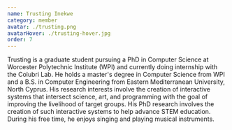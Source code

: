 ```yaml
---
name: Trusting Inekwe
category: member
avatar: ./trusting.png
avatarHover: ./trusting-hover.jpg
order: 7
---
```


Trusting is a graduate student pursuing a PhD in Computer Science at Worcester Polytechnic Institute (WPI) and currently doing internship with the Colubri Lab. He holds a master's degree in Computer Science from WPI and a B.S. in Computer Engineering from Eastern Mediterranean University, North Cyprus. His research interests involve the creation of interactive systems that intersect science, art, and programming with the goal of improving the livelihood of target groups. His PhD research involves the creation of such interactive systems to help advance STEM education. During his free time, he enjoys singing and playing musical instruments.
